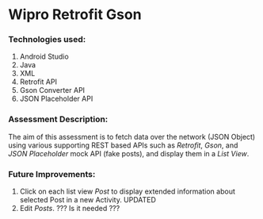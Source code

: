 # Wipro Retrofit Gson

### Technologies used:
1. Android Studio
2. Java
3. XML
4. Retrofit API
5. Gson Converter API
6. JSON Placeholder API

### Assessment Description:
The aim of this assessment is to fetch data over the network (JSON Object) using various supporting
REST based APIs such as *Retrofit*, *Gson*, and *JSON Placeholder* mock API (fake posts), and display
them in a *List View*.

### Future Improvements:
1. Click on each list view *Post* to display extended information about selected Post in a new Activity. UPDATED
2. Edit *Posts*. ??? Is it needed ???

